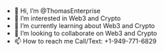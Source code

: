 - 👋 Hi, I’m @ThomasEnterprise
- 👀 I’m interested in Web3 and Crypto
- 🌱 I’m currently learning about Web3 and Crypto
- 💞️ I’m looking to collaborate on Web3 and Crypto
- 📫 How to reach me Call/Text: +1-949-771-6829

<!---
ThomasEnterprise/ThomasEnterprise is a ✨ special ✨ repository because its `README.md` (this file) appears on your GitHub profile.
You can click the Preview link to take a look at your changes.
--->
